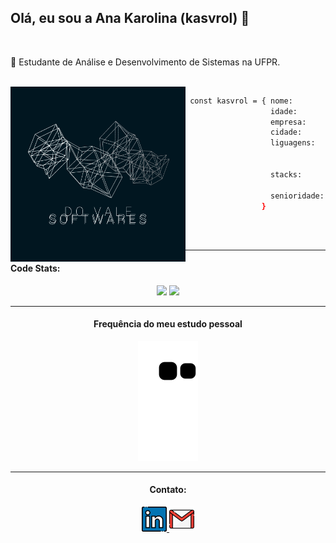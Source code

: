 ## Olá, eu sou a Ana Karolina (kasvrol) 👋
<br/>  
<p>🌱 Estudante de Análise e Desenvolvimento de Sistemas na UFPR.</p>
 <br/>   
<img src="https://github.com/kasvrol/kasvrol/blob/main/image/icon.png"
     alt="Marca pessoal em meus estudos"
     height="280px"
     align="left" />
     
```bash
 const kasvrol = { nome:        "Ana Karolina",
                   idade:         23,
                   empresa:      "Grupo ABL",
                   cidade:       "Curitiba, BR"
                   liguagens:    ["javascript",
                                  "typescript", 
                                  "java 😭"],
                   stacks:       ["react", "node", 
                                  "next", "electron"],
                   senioridade:   "junior"
                 }
                  
```
  
 <br/>
  
<hr size=".5" style="border:1px;">

<h4>Code Stats:</h4>
<div align="center" display="flex">
  <img height="170em" src="https://github-readme-stats.vercel.app/api/top-langs/?username=kasvrol&layout=compact&langs_count=7&theme=dark"/>
  <img height="170em" src="http://github-profile-summary-cards.vercel.app/api/cards/profile-details?username=kasvrol&theme=nord_dark"/
</div>

<hr size=".5" style="border:1px;">

<h4>Frequência do meu estudo pessoal</h4>

![Snake animation](https://github.com/kasvrol/kasvrol/blob/output/github-contribution-grid-snake.svg)

<hr size=".5" style="border:1px;">

<h4>Contato:</h4>

<a href="https://www.linkedin.com/in/kasvrol/">
<img src="https://github.com/kasvrol/kasvrol/blob/main/image/linkedin.png" height="40em" width="40em"/>
</a>
  
<a href="santosak1999@gmail.com">
<img src="https://github.com/kasvrol/kasvrol/blob/main/image/gmail.png" height="40em" width="40em"/>
</a>
